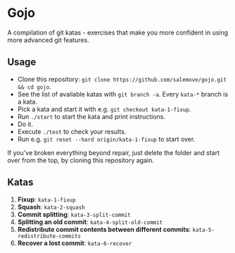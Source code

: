 # Gojo

A compilation of git katas - exercises that make you more confident in
using more advanced git features.

## Usage

* Clone this repository: `git clone https://github.com/salemove/gojo.git && cd gojo`.
* See the list of available katas with `git branch -a`. Every `kata-*`
  branch is a kata.
* Pick a kata and start it with e.g. `git checkout kata-1-fixup`.
* Run `./start` to start the kata and print instructions.
* Do it.
* Execute `./test` to check your results.
* Run e.g. `git reset --hard origin/kata-1-fixup` to start over.

If you've broken everything beyond repair, just delete the folder and start
over from the top, by cloning this repository again.

## Katas

1. **Fixup**: `kata-1-fixup`
1. **Squash**: `kata-2-squash`
1. **Commit splitting**: `kata-3-split-commit`
1. **Splitting an old commit**: `kata-4-split-old-commit`
1. **Redistribute commit contents between different commits**: `kata-5-redistribute-commits`
1. **Recover a lost commit**: `kata-6-recover`
